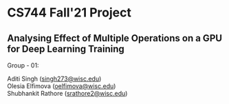 # CS744 Fall'21 Project 
## Analysing Effect of Multiple Operations on a GPU for Deep Learning Training

Group - 01:

Aditi Singh (singh273@wisc.edu) <br/>
Olesia Elfimova (oelfimova@wisc.edu) <br/>
Shubhankit Rathore (srathore2@wisc.edu)

